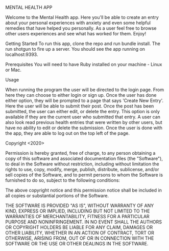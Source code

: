 MENTAL HEALTH APP

Welcome to the Mental Health app. Here you'll be able to create an entry about your personal experiences with anxiety and even some helpful remedies that have helped you personally. As a user feel free to browse other users experiences and see what has worked for them. Enjoy!

Getting Started
To run this app, clone the repo and run bundle install. The run shotgun to fire up a server. You should see the app running on localhost:9393.

Prerequisites
You will need to have Ruby installed on your machine - Linux or Mac.


Usage

When running the program the user will be directed to the login page. From here they can choose to either login or sign up. Once the user has done either option, they will be prompted to a page that says 'Create New Entry'. Here the user will be able to submit their post. Once the post has been submitted, the user can either edit, or delete the entry. This option is only available if they are the current user who submitted that entry. A user can also look read previous health entries that were written by other users, but have no ability to edit or delete the submission. Once the user is done with the app, they are able to log out on the top left of the page.
 

Copyright <2020> <JessP070>

Permission is hereby granted, free of charge, to any person obtaining a copy of this software and associated documentation files (the "Software"), to deal in the Software without restriction, including without limitation the rights to use, copy, modify, merge, publish, distribute, sublicense, and/or sell copies of the Software, and to permit persons to whom the Software is furnished to do so, subject to the following conditions:

The above copyright notice and this permission notice shall be included in all copies or substantial portions of the Software.

THE SOFTWARE IS PROVIDED "AS IS", WITHOUT WARRANTY OF ANY KIND, EXPRESS OR IMPLIED, INCLUDING BUT NOT LIMITED TO THE WARRANTIES OF MERCHANTABILITY, FITNESS FOR A PARTICULAR PURPOSE AND NONINFRINGEMENT. IN NO EVENT SHALL THE AUTHORS OR COPYRIGHT HOLDERS BE LIABLE FOR ANY CLAIM, DAMAGES OR OTHER LIABILITY, WHETHER IN AN ACTION OF CONTRACT, TORT OR OTHERWISE, ARISING FROM, OUT OF OR IN CONNECTION WITH THE SOFTWARE OR THE USE OR OTHER DEALINGS IN THE SOFTWARE.
